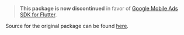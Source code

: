 > **This package is now discontinued** in favor of [Google Mobile Ads SDK for
Flutter](https://pub.dev/packages/google_mobile_ads).

Source for the original package can be found [here](https://github.com/FirebaseExtended/flutterfire/tree/admob_backup/packages/firebase_admob).
